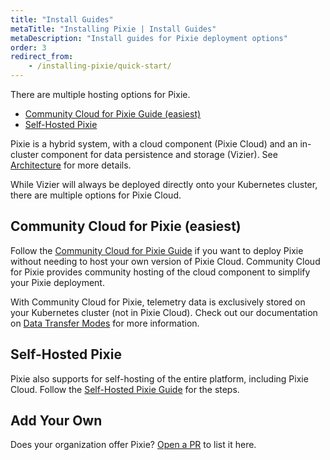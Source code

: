 ```yaml
---
title: "Install Guides"
metaTitle: "Installing Pixie | Install Guides"
metaDescription: "Install guides for Pixie deployment options"
order: 3
redirect_from:
    - /installing-pixie/quick-start/
---
```


There are multiple hosting options for Pixie.

- [Community Cloud for Pixie Guide (easiest)](/installing-pixie/install-guides/community-cloud-for-pixie)
- [Self-Hosted Pixie](/installing-pixie/install-guides/self-hosted-pixie)

Pixie is a hybrid system, with a cloud component (Pixie Cloud) and an in-cluster component for data persistence and storage (Vizier). See [Architecture](/about-pixie/what-is-pixie#architecture) for more details.

While Vizier will always be deployed directly onto your Kubernetes cluster, there are multiple options for Pixie Cloud.

## Community Cloud for Pixie (easiest)

Follow the [Community Cloud for Pixie Guide](/installing-pixie/install-guides/community-cloud-for-pixie) if you want to deploy Pixie without needing to host your own version of Pixie Cloud. Community Cloud for Pixie provides community hosting of the cloud component to simplify your Pixie deployment.

With Community Cloud for Pixie, telemetry data is exclusively stored on your Kubernetes cluster (not in Pixie Cloud). Check out our documentation on [Data Transfer Modes](/reference/admin/data-transfer-mode) for more information.

## Self-Hosted Pixie

Pixie also supports for self-hosting of the entire platform, including Pixie Cloud. Follow the [Self-Hosted Pixie Guide](/installing-pixie/install-guides/self-hosted-pixie) for the steps.

## Add Your Own

Does your organization offer Pixie? [Open a PR](https://github.com/pixie-io/pixie-docs) to list it here.
